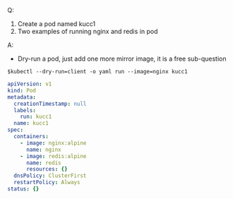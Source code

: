 Q:

1. Create a pod named kucc1
2. Two examples of running nginx and redis in pod

A:

- Dry-run a pod, just add one more mirror image, it is a free sub-question

```shell
$kubectl --dry-run=client -o yaml run --image=nginx kucc1
```

```yaml
apiVersion: v1
kind: Pod
metadata:
  creationTimestamp: null
  labels:
    run: kucc1
  name: kucc1
spec:
  containers:
    - image: nginx:alpine
      name: nginx
    - image: redis:alpine
      name: redis
      resources: {}
  dnsPolicy: ClusterFirst
  restartPolicy: Always
status: {}
```
